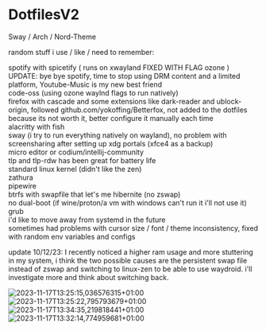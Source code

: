 # DotfilesV2
Sway / Arch / Nord-Theme

random stuff i use / like / need to remember:

spotify with spicetify ( runs on xwayland FIXED WITH FLAG ozone ) \
UPDATE: bye bye spotify, time to stop using DRM content and a limited platform, Youtube-Music is my new best friend \
code-oss (using ozone waylnd flags to run natively) \
firefox with cascade and some extensions like dark-reader and ublock-origin, followed github.com/yokoffing/Betterfox, not added to the dotfiles because its not worth it, better configure it manually each time\
alacritty with fish \
sway (i try to run everything natively on wayland), no problem with screensharing after setting up xdg portals (xfce4 as a backup) \
micro editor or codium/intellij-community \
tlp and tlp-rdw has been great for battery life \
standard linux kernel (didn't like the zen) \
zathura \
pipewire \
btrfs with swapfile that let's me hibernite (no zswap) \
no dual-boot (if wine/proton/a vm with windows can't run it i'll not use it) \
grub \
i'd like to move away from systemd in the future \
sometimes had problems with cursor size / font / theme inconsistency, fixed with random env variables and configs

update 10/12/23:
I recently noticed a higher ram usage and more stuttering in my system, i think the two possible causes are the persistent swap file instead of zswap and switching to linux-zen to be able to use waydroid. i'll investigate more and think about switching back. 

![2023-11-17T13:25:15,036576315+01:00](https://github.com/Yyeger/DotfilesV2/assets/82652619/34a7038e-2c7e-43d7-8fb5-1adeb38d6040)
![2023-11-17T13:25:22,795793679+01:00](https://github.com/Yyeger/DotfilesV2/assets/82652619/9f2ff68d-3bd8-4496-8819-d72e6661bc51)
![2023-11-17T13:34:35,219818441+01:00](https://github.com/Yyeger/DotfilesV2/assets/82652619/ecce6168-12fd-404e-870d-6c177880faf1)
![2023-11-17T13:32:14,774959681+01:00](https://github.com/Yyeger/DotfilesV2/assets/82652619/bd5a1ae5-d22d-42cc-98c5-ead6b5adf34f)
